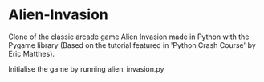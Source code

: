 # Alien-Invasion
Clone of the classic arcade game Alien Invasion made in Python with the Pygame library (Based on the tutorial featured in 'Python Crash Course' by Eric Matthes).

Initialise the game by running alien_invasion.py
